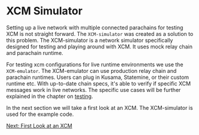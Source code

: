# XCM Simulator
Setting up a live network with multiple connected parachains for testing XCM is not straight forward. The `XCM-simulator` was created as a solution to this problem. The XCM-simulator is a network simulator specifically designed for testing and playing around with XCM. It uses mock relay chain and parachain runtime. 

For testing xcm configurations for live runtime environments we use the `XCM-emulator`. The XCM-emulator can use production relay chain and parachain runtimes. Users can plug in Kusama, Statemine, or their custom runtime etc. With up-to-date chain specs, it's able to verify if specific XCM messages work in live networks. The specific use cases will be further explained in the chapter on [testing](testing/README.md).

In the next section we will take a first look at an XCM. The XCM-simulator is used for the example code.

[Next: First Look at an XCM](first-look.md)





